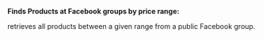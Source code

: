 **Finds Products at Facebook groups by price range:**

retrieves all products between a given range from a public Facebook group.